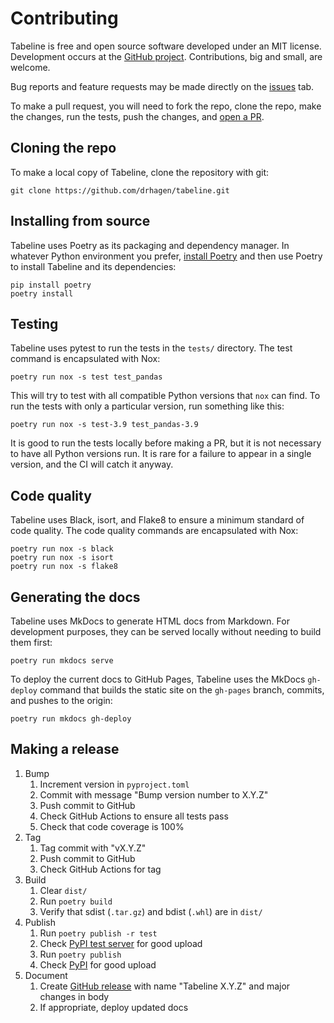 # Contributing

Tabeline is free and open source software developed under an MIT license. Development occurs at the [GitHub project](https://github.com/drhagen/tabeline). Contributions, big and small, are welcome.

Bug reports and feature requests may be made directly on the [issues](https://github.com/drhagen/tabeline/issues) tab.

To make a pull request, you will need to fork the repo, clone the repo, make the changes, run the tests, push the changes, and [open a PR](https://github.com/drhagen/tabeline/pulls).

## Cloning the repo

To make a local copy of Tabeline, clone the repository with git:

```shell
git clone https://github.com/drhagen/tabeline.git
```

## Installing from source

Tabeline uses Poetry as its packaging and dependency manager. In whatever Python environment you prefer, [install Poetry](https://python-poetry.org/docs/) and then use Poetry to install Tabeline and its dependencies:

```shell
pip install poetry
poetry install
```

## Testing

Tabeline uses pytest to run the tests in the `tests/` directory. The test command is encapsulated with Nox:

```shell
poetry run nox -s test test_pandas
```

This will try to test with all compatible Python versions that `nox` can find. To run the tests with only a particular version, run something like this:

```shell
poetry run nox -s test-3.9 test_pandas-3.9
```

It is good to run the tests locally before making a PR, but it is not necessary to have all Python versions run. It is rare for a failure to appear in a single version, and the CI will catch it anyway. 

## Code quality

Tabeline uses Black, isort, and Flake8 to ensure a minimum standard of code quality. The code quality commands are encapsulated with Nox:

```shell
poetry run nox -s black
poetry run nox -s isort
poetry run nox -s flake8
```

## Generating the docs

Tabeline uses MkDocs to generate HTML docs from Markdown. For development purposes, they can be served locally without needing to build them first:

```shell
poetry run mkdocs serve
```

To deploy the current docs to GitHub Pages, Tabeline uses the MkDocs `gh-deploy` command that builds the static site on the `gh-pages` branch, commits, and pushes to the origin:

```shell
poetry run mkdocs gh-deploy
```

## Making a release

1. Bump
    1. Increment version in `pyproject.toml`
    2. Commit with message "Bump version number to X.Y.Z"
    3. Push commit to GitHub
    4. Check GitHub Actions to ensure all tests pass
    5. Check that code coverage is 100%
2. Tag
    1. Tag commit with "vX.Y.Z"
    2. Push commit to GitHub
    3. Check GitHub Actions for tag
3. Build
    1. Clear `dist/`
    2. Run `poetry build`
    3. Verify that sdist (`.tar.gz`) and bdist (`.whl`) are in `dist/`
4. Publish
    1. Run `poetry publish -r test`
    2. Check [PyPI test server](https://test.pypi.org/project/tabeline/) for good upload
    3. Run `poetry publish`
    4. Check [PyPI](https://pypi.org/project/tabeline/) for good upload
5. Document
    1. Create [GitHub release](https://github.com/drhagen/tabeline/releases) with name "Tabeline X.Y.Z" and major changes in body
    2. If appropriate, deploy updated docs

